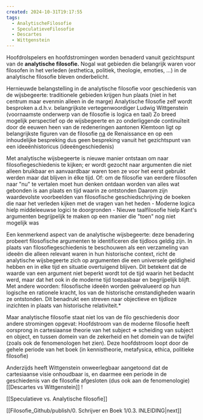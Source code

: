 ```yaml
---
created: 2024-10-31T19:17:55
tags:
  - AnalytischeFilosofie
  - SpeculatieveFilosofie
  - Descartes
  - Wittgenstein
---
```

Hoofdrolspelers en hoofdstromingen worden benaderd vanuit gezichtspunt van de **analytische filosofie.**
Nogal wat gebieden die belangrijk waren voor filosofen in het verleden (esthetica, politiek, theologie, emoties, …) in de analytische filosofie bleven onderbelicht.

Hernieuwde belangstelling in de analytische filosofie voor geschiedenis van de wijsbegeerte: traditionele gebieden krijgen hun plaats (niet in het centrum maar evenmin alleen in de marge)
Analytische filosofie zelf wordt besproken a.d.h.v. belangrijkste vertegenwoordiger Ludwig Wittgenstein (voornaamste onderwerp van de filosofie is logica en taal)
Zo breed mogelijk perspectief op de wijsbegeerte en zo onderliggende continuïteit door de eeuwen heen van de redeneringen aantonen Klemtoon ligt op belangrijkste figuren van de filosofie <u>na</u> de Renaissance en op een inhoudelijke bespreking dus geen bespreking vanuit het gezichtspunt van een ideeënhistoricus (ideeëngeschiedenis)

Met analytische wijsbegeerte is nieuwe manier ontstaan om naar filosofiegeschiedenis te kijken; er wordt gezocht naar argumenten die niet alleen bruikbaar en aanvaardbaar waren toen ze voor het eerst gebruikt werden maar dat blijven in élke tijd.
Of: om de filosofie van eerdere filosofen naar "nu" te vertalen moet hun denken ontdaan worden van alles wat gebonden is aan plaats en tijd waarin ze ontstonden
Daarom zijn waardevolste voorbeelden van filosofische geschiedschrijving de boeken die naar het verleden kijken met de vragen van het heden
    - Moderne logica hielp middeleeuwse logici te doorgronden
    - Nieuwe taalfilosofie hielp Kant's argumenten begrijpelijk te maken op een manier die "toen" nog niet mogelijk was

Een kenmerkend aspect van de analytische wijsbegeerte: deze benadering probeert filosofische argumenten te identificeren die tijdloos geldig zijn. In plaats van filosofiegeschiedenis te beschouwen als een verzameling van ideeën die alleen relevant waren in hun historische context, richt de analytische wijsbegeerte zich op argumenten die een universele geldigheid hebben en in elke tijd en situatie overtuigend blijven. Dit betekent dat de waarde van een argument niet beperkt wordt tot de tijd waarin het bedacht werd, maar dat het ook in de moderne tijd toepasbaar en begrijpelijk blijft. Met andere woorden: filosofische ideeën worden geëvalueerd op hun logische en rationele kracht, los van de historische omstandigheden waarin ze ontstonden. Dit benadrukt een streven naar objectieve en tijdloze inzichten in plaats van historische relativiteit.*

Maar analytische filosofie staat niet los van de filo geschiedenis door andere stromingen opgevat:
Hoofdstroom van de moderne filosofie heeft oorsprong in cartesiaanse theorie van het subject =\> scheiding van subject en object, en tussen domein van de zekerheid en het domein van de twijfel (zoals ook de fenomenologen het zien). Deze hoofdstroom loopt door de gehele periode van het boek (in kennistheorie, metafysica, ethica, politieke filosofie)

Anderzijds heeft Wittgenstein onweerlegbaar aangetoond dat de cartesiaanse visie onhoudbaar is, en daarmee een periode in de geschiedenis van de filosofie afgesloten (dus ook aan de fenomenologie)
[[Descartes vs Wittgenstein]] !

[[Speculatieve vs. Analytische filosofie]]

[[Filosofie_Github/publish/0. Schrijver en Boek 1/0.3. INLEIDING|next]]